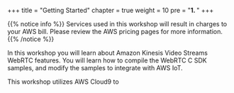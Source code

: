 +++
title = "Getting Started"
chapter = true
weight = 10
pre = "<b>1. </b>"
+++




{{% notice info %}}
Services used in this workshop will result in charges to your AWS bill.  Please review the AWS pricing pages for more information.
{{% /notice %}}


In this workshop you will learn about Amazon Kinesis Video Streams WebRTC features.  You will learn how to compile the WebRTC C SDK samples, and modify the samples to integrate with AWS IoT.

This workshop utilizes AWS Cloud9 to 

